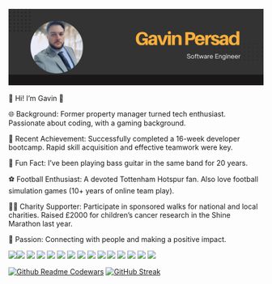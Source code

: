 ![banner](gavin.png)

👋 Hi! I’m Gavin 👋

🌐 Background:
Former property manager turned tech enthusiast.
Passionate about coding, with a gaming background.

🚀 Recent Achievement:
Successfully completed a 16-week developer bootcamp.
Rapid skill acquisition and effective teamwork were key.

🎸 Fun Fact:
I’ve been playing bass guitar in the same band for 20 years.

⚽ Football Enthusiast:
A devoted Tottenham Hotspur fan.
Also love football simulation games (10+ years of online team play).

🏃‍♂️ Charity Supporter:
Participate in sponsored walks for national and local charities.
Raised £2000 for children’s cancer research in the Shine Marathon last year.

🌟 Passion:
Connecting with people and making a positive impact.


<img src="https://cdn.jsdelivr.net/gh/devicons/devicon@latest/icons/javascript/javascript-original.svg" style="width: 50px; height: auto;" /><img src="https://cdn.jsdelivr.net/gh/devicons/devicon@latest/icons/react/react-original.svg" style="width: 50px; height: auto;"/>
<img src="https://cdn.jsdelivr.net/gh/devicons/devicon@latest/icons/nextjs/nextjs-original.svg" style="width: 50px; height: auto;" />
<img src="https://cdn.jsdelivr.net/gh/devicons/devicon@latest/icons/figma/figma-original.svg" style="width: 50px; height: auto;" />
<img src="https://cdn.jsdelivr.net/gh/devicons/devicon@latest/icons/postgresql/postgresql-original.svg" style="width: 50px; height: auto;" />
<img src="https://cdn.jsdelivr.net/gh/devicons/devicon@latest/icons/postman/postman-original.svg" style="width: 50px; height: auto;" />
<img src="https://cdn.jsdelivr.net/gh/devicons/devicon@latest/icons/canva/canva-original.svg" style="width: 50px; height: auto;" />
<img src="https://cdn.jsdelivr.net/gh/devicons/devicon@latest/icons/express/express-original.svg" style="width: 50px; height: auto;" />
<img src="https://cdn.jsdelivr.net/gh/devicons/devicon@latest/icons/github/github-original.svg" style="width: 50px; height: auto;" />
<img src="https://cdn.jsdelivr.net/gh/devicons/devicon@latest/icons/typescript/typescript-original.svg" style="width: 50px; height: auto;" />
<img src="https://cdn.jsdelivr.net/gh/devicons/devicon@latest/icons/vscode/vscode-original.svg" style="width: 50px; height: auto;" />
<img src="https://cdn.jsdelivr.net/gh/devicons/devicon@latest/icons/vitejs/vitejs-original.svg" style="width: 50px; height: auto;" />
<img src="https://cdn.jsdelivr.net/gh/devicons/devicon@latest/icons/githubactions/githubactions-original.svg" style="width: 50px; height: auto;" />
<img src="https://cdn.jsdelivr.net/gh/devicons/devicon@latest/icons/html5/html5-original-wordmark.svg" style="width: 50px; height: auto;" />
<img src="https://cdn.jsdelivr.net/gh/devicons/devicon@latest/icons/css3/css3-original-wordmark.svg" style="width: 50px; height: auto;" />


[![Github Readme Codewars](https://codewars-stats-ignacio-cuadra.vercel.app/?username=Gavin-Persad)](https://github.com/ignacio-cuadra/github-readme-codewars)
[![GitHub Streak](https://github-readme-streak-stats.herokuapp.com?user=gavin-persad&theme=blueberry&date_format=M%20j%5B%2C%20Y%5D)](https://git.io/streak-stats)
